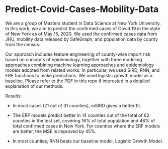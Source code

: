 # Predict-Covid-Cases-Mobility-Data

We are a group of Masters student in Data Science at New York University. In this work, we aim to predict the confirmed cases of Covid 19 in the state of New York as of May 15, 2020. We used the confirmed cases data from JHU, mobility data released by SafeGraph, and population data by county from the census.

Our approach includes feature engineering of county-wise import risk based on concepts of epidemiology, together with three modeling approaches combining machine learning approaches and epidemiology models adopted from related works. In particular, we used SIRD, RNN, and ERF functions to make predictions. We used logistic growth model as a baseline. Please refer to the [PDF](https://github.com/ZichangYe/Predict-Covid-Cases-Mobility-Data/blob/master/DSGA1003FinalProject.pdf) in this repo if interested in a detailed explanation of our methods.

Results:
* In most cases (21 out of 31 counties), mSIRD gives a better fit.

* The ERF models predict better in 14 counties out of the total of 62 counties in the test set, covering 16\% of total population and 46\% of total confirmed cases in New York. For counties where the ERF models are better, the MSE is improved by 45\%.

* In most counties, RNN beats our baseline model, Logistic Growth Model. 
